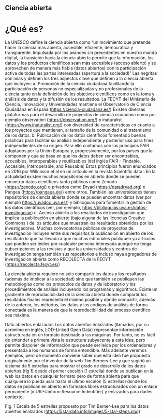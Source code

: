 ##	Ciencia abierta

# ¿Qué es?
La UNESCO  define la ciencia abierta como “un movimiento que pretende hacer la ciencia más abierta, accesible, eficiente, democrática y transparente. Impulsada por los avances sin precedentes en nuestro mundo digital, la transición hacia la ciencia abierta permite que la información, los datos y los productos científicos sean más accesibles (acceso abierto) y se aprovechen de manera más fiable (datos abiertos) con la participación activa de todas las partes interesadas (apertura a la sociedad)” Las negritas son mías y definen los tres aspectos clave que definen a la ciencia abierta que incluyen:
a.	Promoción de la ciencia ciudadana  facilitando la participación de personas no especializadas y no profesionales de la ciencia tanto en la definición de los objetivos científicos como en la toma y análisis de datos y la difusión de los resultados. La FECYT del Ministerio de Ciencia, Innovación y Universidades mantiene el Observatorio de Ciencia Ciudadana en España (https://ciencia-ciudadana.es/) Existen diversas plataformas para el desarrollo de proyectos de ciencia ciudadana como por ejemplo observation (https://observation.org/) o inaturalist (https://www.inaturalist.org/) con diversidad de características en cuanto a los proyectos que mantienen, al tamaño de la comunidad o al tratamiento de los datos. 
b.	Publicación de los datos científicos fomentado buenas prácticas para facilitar su análisis independiente y posterior uso para fines independientes de su origen. Para ello contamos con los principios FAIR  adoptados por la Unión Europea y, progresivamente, por los países que la componen y que se basa en que los datos deben ser encontrables, accesibles, interoperables y reutilizables (del inglés FAIR – Findable, Accesible, Interoperable, and Reusable) Estos principios fueron enunciados en 2016 por Wilkinson et al en un artículo en la revista Scientific data  . En la actualidad existen muchos repositorios en abierto donde se pueden encontrar datos científicos tanto públicos como Zenodo (https://zenodo.org/) o privados como Dryad (https://datadryad.org) o Pangea (https://pangaea.de/) entre otros. También las universidades tienen repositorios de ciencia abierta donde se pueden encontrar datos (ver por ejemplo https://uvadoc.uva.es/) y biblioguías para fomentar la gestión de los datos científicos (ver, por ejemplo, https://biblioguias.uva.es/datos-investigacion) 
c.	Acceso abierto a los resultados de investigación que implica la publicación en abierto (bajo alguna de las licencias Creative Commons ) de los artículos que muestran los resultados obtenidos por los investigadores. Muchas convocatorias públicas de proyectos de investigación incluyen entre sus requisitos la publicación en abierto de los resultado lo que ha llevado a que muchas editoriales publiquen ya artículos que pueden ser leídos por cualquier persona interesada aunque no tenga subscripciones a las revistas y que las universidades y centros de investigación tenga también sus repositorios  e incluso haya agregadores de investigación abierta como RECOLECTA de la FECYT (https://recolecta.fecyt.es/)

La ciencia abierta requiere no solo compartir los datos y los resultados (además de implicar a la sociedad) sino que también se publiquen las metodologías como los protocolos de datos y de laboratorio y los procedimientos de análisis incluyendo los programas y algoritmos. Existe un gradiente de reproducibilidad de la ciencia abierta donde compartir los resultados finales representa el mínimo posible y donde compartir, además de lo anterior, los métodos, los datos y los códigos de análisis de forma conectada es la manera de que la reproducibilidad del proceso científico sea máxima. 

Dato abiertos enlazados
Los datos abiertos enlazados  (llamados, por su acrónimo en inglés, LOD-Linked Open Data) representan información estructurada en un formato destinado a las máquinas. Por tanto, no es fácil de entender a primera vista la estructura subyacente a esta idea, pero permite disponer de información que puede ser leída por los ordenadores y presentada a los humanos de forma entendible. Más adelante veremos ejemplos, pero de momento conviene saber que esta idea fue propuesta originalmente por el inventor de la web Tim Berners-Lee y que sugirió un sistema de 5 estrellas  para mostrar el grado de desarrollo de los datos abiertos (fig 1) desde el primer escalón (1 estrella) donde se publican en la web los datos en cualquier formato pero de forma abierta para que cualquiera lo pueda usar hasta el último escalón (5 estrellas) donde los datos se publican en abierto en formatos libres estructurados con un enlace permanente (o URI-Uniform Resource Indentifier) y enlazados para darles contexto.

  
Fig. 1 Escala de 5 estrellas propuesto por Tim Berner-Lee para los datos abiertos enalzados (https://5stardata.info/images/5-star-steps.png)

